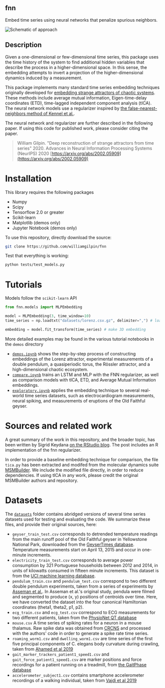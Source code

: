 ## fnn

Embed time series using neural networks that penalize spurious neighbors.

![Schematic of approach](resources/fig_github.jpg)

## Description

Given a one-dimensional or few-dimensional time series, this package uses the time history of the system to find additional hidden variables that describe the process in a higher-dimensional space. In this sense, the embedding attempts to invert a projection of the higher-dimensional dynamics induced by a measurement.

This package implements many standard time series embedding techniques originally developed for [embedding strange attractors of chaotic systems](http://www.scholarpedia.org/article/Attractor_reconstruction). These methods include average mutual information, Eigen-time-delay coordinates (ETD), time-lagged independent component analysis (tICA). The neural network models use a regularizer inspired by [the false-nearest-neighbors method of Kennel et al.](https://www.pks.mpg.de/~tisean/TISEAN_2.1/docs/chaospaper/node9.html).

The neural network and regularizer are further described in the following paper. If using this code for published work, please consider citing the paper.

> William Gilpin. "Deep reconstruction of strange attractors from time series" 2020. Advances in Neural Information Processing Systems (NeurIPS) 2020 [https://arxiv.org/abs/2002.05909](https://arxiv.org/abs/2002.05909)

# Installation

This library requires the following packages

+ Numpy
+ Scipy
+ Tensorflow 2.0 or greater
+ Scikit-learn
+ Matplotlib (demos only)
+ Jupyter Notebook (demos only)

To use this repository, directly download the source:

```bash
git clone https://github.com/williamgilpin/fnn
```

Test that everything is working:

```bash
python tests/test_models.py 
```

# Tutorials

Models follow the `scikit-learn` API

```python
from fnn.models import MLPEmbedding

model = MLPEmbedding(3, time_window=10)
time_series = np.loadtxt("datasets/lorenz.csv.gz", delimiter=",") # load 1D time series

embedding = model.fit_transform(time_series) # make 3D embedding
```

More detailed examples may be found in the various tutorial notebooks in the `demos` directory

+ [`demos.ipynb`](demos.ipynb) shows the step-by-step process of constructing embeddings of the Lorenz attractor,  experimental measurements of a double pendulum, a quasiperiodic torus, the Rössler attractor, and a high-dimensional chaotic ecosystem.
+ [`compare.ipynb`](compare.ipynb) trains an LSTM and MLP with the FNN regularizer, as well as comparison models with tICA, ETD, and Average Mutual Information embeddings.
+ [`exploratory.ipynb`](exploratory.ipynb) applies the embedding technique to several real-world time series datasets, such as electrocardiogram measurements, neural spiking, and measurements of eruptions of the Old Faithful geyser.


# Sources and related work

A great summary of the work in this repository, and the broader topic, has been written by Sigrid Keydana [on the RStudio blog](https://blogs.rstudio.com/ai/posts/2020-06-24-deep-attractors/). The post includes an R implementation of the fnn regularizer.

In order to provide a baseline embedding technique for comparison, the file `tica.py` has been extracted and modifed from the molecular dynamics suite [MSMBuilder](https://github.com/msmbuilder/msmbuilder). We include the modified file directly, in order to reduce dependencies. If using tICA in any work, please credit the original MSMBuilder authors and repository. 

# Datasets

The [`datasets`](exploratory.ipynb) folder contains abridged versions of several time series datasets used for testing and evaluating the code. We summarize these files, and provide their original sources, here:
+ `geyser_train_test.csv` corresponds to detrended temperature readings from the main runoff pool of the Old Faithful geyser in Yellowstone National Park, downloaded from the [GeyserTimes database](https://geysertimes.org/).  Temperature measurements start on April 13, 2015 and occur in one-minute increments. 
+ `electricity_train_test.csv` corresponds to average power consumption by 321 Portuguese households  between 2012 and 2014, in units of kilowatts consumed in fifteen minute increments. This dataset is from the [UCI machine learning database](http://archive.ics.uci.edu/ml/datasets/ElectricityLoadDiagrams20112014).
+ `pendulum_train.csv` and `pendulum_test.csv` correspond to two different double pendulum experiments, taken from a series of experiments by [Asseman et al.](https://developer.ibm.com/exchanges/data/all/double-pendulum-chaotic/). In Asseman et al.'s original study, pendula were filmed and segmented to produce (x, y) positions of centroids over time. Here, we have converted the dataset into the four canonical Hamiltonian coordinates (theta1, theta2, p1, p2).
+ `ecg_train.csv` and `ecg_test.csv` correspond to ECG measurements for two different patients, taken from the [PhysioNet QT database](https://physionet.org/content/qtdb/1.0.0/)
+ `mouse.csv` A time series of spiking rates for a neuron in a mouse thalamus. Raw spike data was obtained from [CRCNS](http://crcns.org/data-sets/thalamus/th-1/about-th-1) and processed with the authors' code in order to generate a spike rate time series.
+ `roaming_worm1.csv` and `dwelling_worm1.csv` are time series of the first five principal components of C. elegans body curvature during crawling, taken from [Ahamed et al 2019](https://www.biorxiv.org/content/10.1101/827535v1)
+ `gait_marker_trackers_patient1_speed1.csv` and `gait_force_patient1_speed1.csv` are marker positions and force recordings for a patient running on a treadmill, from [the GaitPhase database](https://www.mad.tf.fau.de/research/activitynet/gaitphase-database/)
+ `accelerometer_subject1.csv` contains smartphone accelerometer recordings of a walking individual, taken from [Vajdi et al 2019](https://arxiv.org/abs/1905.03109)

